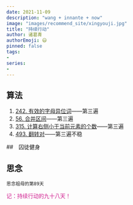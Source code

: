 ```yaml
---
date: 2021-11-09
description: "wang + innante + now"
image: "images/recommend_site/xingyouji.jpg"
title: "持续行动"
author: 诸葛青
authorEmoji: 😃
pinned: false
tags:
- 
series:
-
---
```



## 算法
1. [242. 有效的字母异位词](https://leetcode-cn.com/problems/valid-anagram/)——第三遍
2. [56. 合并区间](https://leetcode-cn.com/problems/merge-intervals/)——第三遍
3. [315. 计算右侧小于当前元素的个数](https://leetcode-cn.com/problems/count-of-smaller-numbers-after-self/)——第三遍
4. [493. 翻转对](https://leetcode-cn.com/problems/reverse-pairs/)——第三遍不稳

##　囚徒健身 

## 思念
``思念祖母的第89天``

<font color=VioletRed>记：持续行动的九十八天！</font>


